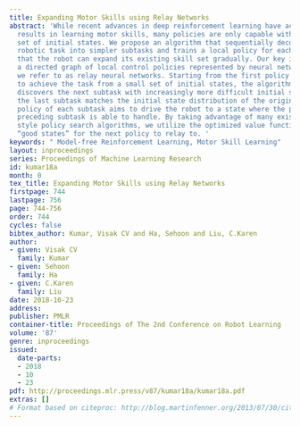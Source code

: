 ```yaml
---
title: Expanding Motor Skills using Relay Networks
abstract: 'While recent advances in deep reinforcement learning have achieved impressive
  results in learning motor skills, many policies are only capable within a limited
  set of initial states. We propose an algorithm that sequentially decomposes a complex
  robotic task into simpler subtasks and trains a local policy for each subtask such
  that the robot can expand its existing skill set gradually. Our key idea is to build
  a directed graph of local control policies represented by neural networks, which
  we refer to as relay neural networks. Starting from the first policy that attempts
  to achieve the task from a small set of initial states, the algorithm iteratively
  discovers the next subtask with increasingly more difficult initial states until
  the last subtask matches the initial state distribution of the original task. The
  policy of each subtask aims to drive the robot to a state where the policy of its
  preceding subtask is able to handle. By taking advantage of many existing actor-critic
  style policy search algorithms, we utilize the optimized value function to define
  “good states” for the next policy to relay to. '
keywords: " Model-free Reinforcement Learning, Motor Skill Learning"
layout: inproceedings
series: Proceedings of Machine Learning Research
id: kumar18a
month: 0
tex_title: Expanding Motor Skills using Relay Networks
firstpage: 744
lastpage: 756
page: 744-756
order: 744
cycles: false
bibtex_author: Kumar, Visak CV and Ha, Sehoon and Liu, C.Karen
author:
- given: Visak CV
  family: Kumar
- given: Sehoon
  family: Ha
- given: C.Karen
  family: Liu
date: 2018-10-23
address: 
publisher: PMLR
container-title: Proceedings of The 2nd Conference on Robot Learning
volume: '87'
genre: inproceedings
issued:
  date-parts:
  - 2018
  - 10
  - 23
pdf: http://proceedings.mlr.press/v87/kumar18a/kumar18a.pdf
extras: []
# Format based on citeproc: http://blog.martinfenner.org/2013/07/30/citeproc-yaml-for-bibliographies/
---
```

